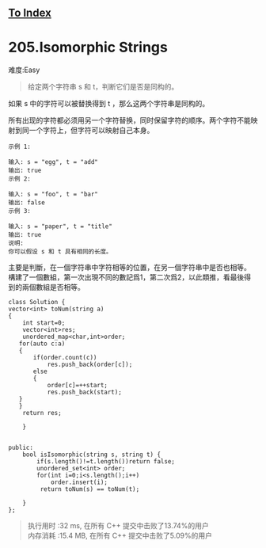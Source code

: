 [To Index](/index.md)
---
# 205.Isomorphic Strings
难度:Easy
> 给定两个字符串 s 和 t，判断它们是否是同构的。

如果 s 中的字符可以被替换得到 t ，那么这两个字符串是同构的。

所有出现的字符都必须用另一个字符替换，同时保留字符的顺序。两个字符不能映射到同一个字符上，但字符可以映射自己本身。

```
示例 1:

输入: s = "egg", t = "add"
输出: true
示例 2:

输入: s = "foo", t = "bar"
输出: false
示例 3:

输入: s = "paper", t = "title"
输出: true
说明:
你可以假设 s 和 t 具有相同的长度。
```

主要是判斷，在一個字符串中字符相等的位置，在另一個字符串中是否也相等。  
構建了一個數組，第一次出現不同的數記爲1，第二次爲2，以此類推，看最後得到的兩個數組是否相等。   

```
class Solution {
vector<int> toNum(string a)
{
    int start=0;
    vector<int>res;
    unordered_map<char,int>order;
   for(auto c:a)
   {
       if(order.count(c))
           res.push_back(order[c]);
       else
       {
           order[c]=++start;
           res.push_back(start);
   }
   }
    return res;
        
    }
    

public:
    bool isIsomorphic(string s, string t) {
        if(s.length()!=t.length())return false;
        unordered_set<int> order;
        for(int i=0;i<s.length();i++)
            order.insert(i);
         return toNum(s) == toNum(t);

    }
};
```


> 执行用时 :32 ms, 在所有 C++ 提交中击败了13.74%的用户   
内存消耗 :15.4 MB, 在所有 C++ 提交中击败了5.09%的用户
